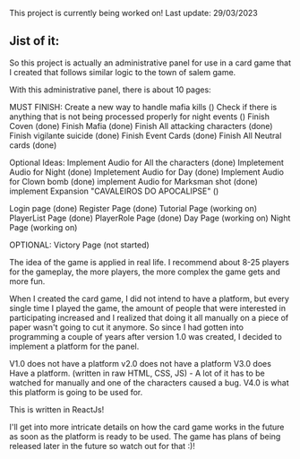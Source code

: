 This project is currently being worked on!
Last update: 29/03/2023



Jist of it:
-
So this project is actually an administrative panel for use in a card game that I created that follows similar logic to the town of salem game.

With this administrative panel, there is about 10 pages:


MUST FINISH:
Create a new way to handle mafia kills ()
Check if there is anything that is not being processed properly for night events ()
Finish Coven (done)
Finish Mafia (done)
Finish All attacking characters (done) 
Finish vigilante suicide (done)
Finish Event Cards (done)
Finish All Neutral cards (done)

Optional Ideas:
Implement Audio for All the characters (done)
Impletement Audio for Night (done)
Impletement Audio for Day (done)
Implement Audio for Clown bomb (done)
implement Audio for Marksman shot (done)
implement Expansion "CAVALEIROS DO APOCALIPSE" ()

Login page (done)
Register Page (done)
Tutorial Page (working on)
PlayerList Page (done)
PlayerRole Page (done)
Day Page (working on)
Night Page (working on)

OPTIONAL:
Victory Page (not started)

The idea of the game is applied in real life.
I recommend about 8-25 players for the gameplay, the more players, the more complex the game gets and more fun.

When I created the card game, I did not intend to have a platform, but every single time I played the game, the amount of people that were interested in participating increased and I realized that doing it all manually on a piece of paper wasn't going to cut it anymore. So since I had gotten into programming a couple of years after version 1.0 was created, I decided to implement a platform for the panel.

V1.0 does not have a platform
v2.0 does not have a platform
V3.0 does Have a platform. (written in raw HTML, CSS, JS) - A lot of it has to be watched for manually and one of the characters caused a bug.
V4.0 is what this platform is going to be used for.

This is written in ReactJs!

I'll get into more intricate details on how the card game works in the future as soon as the platform is ready to be used.
The game has plans of being released later in the future so watch out for that :)!



